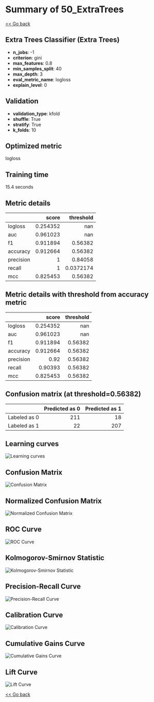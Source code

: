 # Summary of 50_ExtraTrees

[<< Go back](../README.md)


## Extra Trees Classifier (Extra Trees)
- **n_jobs**: -1
- **criterion**: gini
- **max_features**: 0.8
- **min_samples_split**: 40
- **max_depth**: 3
- **eval_metric_name**: logloss
- **explain_level**: 0

## Validation
 - **validation_type**: kfold
 - **shuffle**: True
 - **stratify**: True
 - **k_folds**: 10

## Optimized metric
logloss

## Training time

15.4 seconds

## Metric details
|           |    score |   threshold |
|:----------|---------:|------------:|
| logloss   | 0.254352 | nan         |
| auc       | 0.961023 | nan         |
| f1        | 0.911894 |   0.56382   |
| accuracy  | 0.912664 |   0.56382   |
| precision | 1        |   0.84058   |
| recall    | 1        |   0.0372174 |
| mcc       | 0.825453 |   0.56382   |


## Metric details with threshold from accuracy metric
|           |    score |   threshold |
|:----------|---------:|------------:|
| logloss   | 0.254352 |   nan       |
| auc       | 0.961023 |   nan       |
| f1        | 0.911894 |     0.56382 |
| accuracy  | 0.912664 |     0.56382 |
| precision | 0.92     |     0.56382 |
| recall    | 0.90393  |     0.56382 |
| mcc       | 0.825453 |     0.56382 |


## Confusion matrix (at threshold=0.56382)
|              |   Predicted as 0 |   Predicted as 1 |
|:-------------|-----------------:|-----------------:|
| Labeled as 0 |              211 |               18 |
| Labeled as 1 |               22 |              207 |

## Learning curves
![Learning curves](learning_curves.png)
## Confusion Matrix

![Confusion Matrix](confusion_matrix.png)


## Normalized Confusion Matrix

![Normalized Confusion Matrix](confusion_matrix_normalized.png)


## ROC Curve

![ROC Curve](roc_curve.png)


## Kolmogorov-Smirnov Statistic

![Kolmogorov-Smirnov Statistic](ks_statistic.png)


## Precision-Recall Curve

![Precision-Recall Curve](precision_recall_curve.png)


## Calibration Curve

![Calibration Curve](calibration_curve_curve.png)


## Cumulative Gains Curve

![Cumulative Gains Curve](cumulative_gains_curve.png)


## Lift Curve

![Lift Curve](lift_curve.png)



[<< Go back](../README.md)

